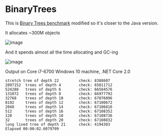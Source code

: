 # BinaryTrees

This is [Binary Trees benchmark](http://benchmarksgame.alioth.debian.org/u64q/program.php?test=binarytrees&lang=fsharpcore&id=3)
modified so it's closer to the Java version.

It allocates ~300M objects

![image](https://user-images.githubusercontent.com/873919/32607347-ba8c01b8-c569-11e7-99f0-174e157bd91f.png)

And it spends almost all the time allocating and GC-ing

![image](https://user-images.githubusercontent.com/873919/32607550-6b61529a-c56a-11e7-9491-e07dc628827b.png)

Output on Core i7-6700 Windows 10 machine, .NET Core 2.0
```
stretch tree of depth 22         check: 8388607
2097152  trees of depth 4        check: 65011712
524288   trees of depth 6        check: 66584576
131072   trees of depth 8        check: 66977792
32768    trees of depth 10       check: 67076096
8192     trees of depth 12       check: 67100672
2048     trees of depth 14       check: 67106816
512      trees of depth 16       check: 67108352
128      trees of depth 18       check: 67108736
32       trees of depth 20       check: 67108832
long lived tree of depth 21      check: 4194303
Elapsed 00:00:02.6079709
```
